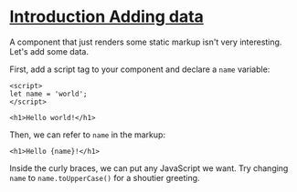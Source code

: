 # [Introduction  Adding data](https://svelte.dev/tutorial/adding-data)

A component that just renders some static markup isn't very interesting. Let's add some data.

First, add a script tag to your component and declare a `name` variable:

```svelte
<script>
let name = 'world';
</script>

<h1>Hello world!</h1>
```

Then, we can refer to `name` in the markup:

```svelte
<h1>Hello {name}!</h1>
```

Inside the curly braces, we can put any JavaScript we want. Try changing `name` to `name.toUpperCase()` for a shoutier greeting.
